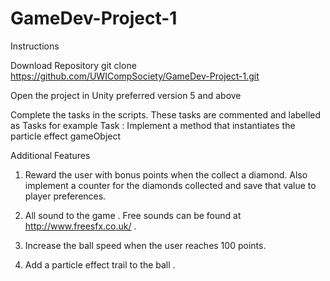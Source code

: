 # GameDev-Project-1

Instructions

Download Repository git clone https://github.com/UWICompSociety/GameDev-Project-1.git

Open the project in Unity preferred version 5 and above 

Complete the tasks in the scripts. These tasks are commented and labelled as Tasks for example Task : Implement a method that instantiates the particle effect gameObject

Additional Features


1. Reward the user with bonus points when the collect a diamond. Also implement a counter for the diamonds collected and save that value to player preferences.

2. All sound to the game . Free sounds can be found at http://www.freesfx.co.uk/ .

3. Increase the ball speed when the user reaches 100 points.

4. Add a particle effect trail to the ball .
